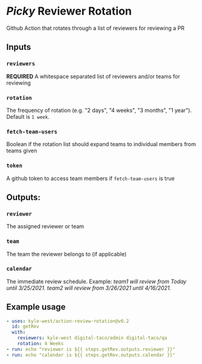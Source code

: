 # _Picky_ Reviewer Rotation

Github Action that rotates through a list of reviewers for reviewing a PR

## Inputs

### `reviewers`
**REQUIRED** A whitespace separated list of reviewers and/or teams for reviewing
### `rotation`
The frequency of rotation (e.g. "2 days", "4 weeks", "3 months", "1 year"). Default is `1 week`.
### `fetch-team-users`
Boolean if the rotation list should expand teams to individual members from teams given
### `token`
A github token to access team members if `fetch-team-users` is true


## Outputs:

### `reviewer`
The assigned reviewer or team
### `team`
The team the reviewer belongs to (if applicable)
### `calendar`
The immediate review schedule. Example: _team1 will review from Today until 3/25/2021. team2 will review from 3/26/2021 until 4/16/2021._


## Example usage

```yml
- uses: kyle-west/action-review-rotation@v0.2
  id: getRev
  with:
    reviewers: kyle-west digital-taco/admin digital-taco/qa
    rotation: 4 Weeks
- run: echo "reviewer is ${{ steps.getRev.outputs.reviewer }}"
- run: echo "calendar is ${{ steps.getRev.outputs.calendar }}"
```